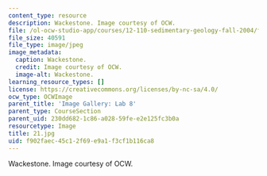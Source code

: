 ```yaml
---
content_type: resource
description: Wackestone. Image courtesy of OCW.
file: /ol-ocw-studio-app/courses/12-110-sedimentary-geology-fall-2004/f902faec45c12f69e9a1f3cf1b116ca8_21.jpg
file_size: 40591
file_type: image/jpeg
image_metadata:
  caption: Wackestone.
  credit: Image courtesy of OCW.
  image-alt: Wackestone.
learning_resource_types: []
license: https://creativecommons.org/licenses/by-nc-sa/4.0/
ocw_type: OCWImage
parent_title: 'Image Gallery: Lab 8'
parent_type: CourseSection
parent_uid: 230dd682-1c86-a028-59fe-e2e125fc3b0a
resourcetype: Image
title: 21.jpg
uid: f902faec-45c1-2f69-e9a1-f3cf1b116ca8
---
```

Wackestone. Image courtesy of OCW.